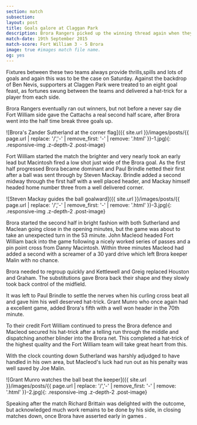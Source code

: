 ```yaml
---
section: match
subsection:
layout: post
title: Goals galore at Claggan Park
description: Brora Rangers picked up the winning thread again when they accounted for Fort William by 5 goals to 3 in an eventful match at Claggen Park on Saturday.
match-date: 19th September 2015
match-score: Fort William 3 - 5 Brora
image: true #images match file name.
og: yes
---
```

Fixtures between these two teams always provide thrills,spills and lots of goals and again this was to be the case on Saturday. Against the backdrop of Ben Nevis, supporters at Claggen Park were treated to an eight goal feast, as fortunes swung between the teams and delivered a hat-trick for a player from each side. 

Brora Rangers eventually ran out winners, but not before a never say die Fort William side gave the Cattachs a real second half scare, after Brora went into the half time break three goals up.

![Brora's Zander Sutherland at the corner flag]({{ site.url }}/images/posts/{{ page.url | replace: '/','-' | remove_first: '-' | remove: '.html' }}-1.jpg){: .responsive-img .z-depth-2 .post-image}

Fort William started the match the brighter and very nearly took an early lead but Macintosh fired a low shot just wide of the Brora goal. As the first half progressed Brora became dominant and Paul Brindle netted their first after a ball was sent through by Steven Mackay. Brindle added a second midway through the first half with a well placed header, and Mackay himself headed home number three from a well delivered corner. 

![Steven Mackay guides the ball goalward]({{ site.url }}/images/posts/{{ page.url | replace: '/','-' | remove_first: '-' | remove: '.html' }}-3.jpg){: .responsive-img .z-depth-2 .post-image}

Brora started the second half in bright fashion with both Sutherland and Maclean going close in the opening minutes, but the game was about to take an unexpected turn in the 53 minute. John Macleod headed Fort William back into the game following a nicely worked series of passes and a pin point cross from Danny Macintosh. Within three minutes Macleod had added a second with a screamer of a 30 yard drive which left Brora keeper Malin with no chance. 

Brora needed to regroup quickly and Kettlewell and Greig replaced Houston and Graham. The substitutions gave  Brora back their shape and they slowly took back control of the midfield. 

It was left to Paul Brindle to settle the nerves when his curling cross beat all and gave him his well deserved hat-trick. Grant Munro who once again had a excellent game, added Brora's fifth with a well won header in the 70th minute. 

To their credit Fort William continued to press the Brora defence and Macleod secured his hat-trick after a telling run through the middle and dispatching another blinder into the Brora net. This completed a hat-trick of the highest quality and the Fort William team will take great heart from this. 

With the clock counting down Sutherland was harshly adjudged to have handled in his own area, but Macleod's luck had run out as his penalty was well saved by Joe Malin. 

![Grant Munro watches the ball beat the keeper]({{ site.url }}/images/posts/{{ page.url | replace: '/','-' | remove_first: '-' | remove: '.html' }}-2.jpg){: .responsive-img .z-depth-2 .post-image}

Speaking after the match Richard Brittain was delighted with the outcome, but acknowledged much work remains to be done by his side, in closing matches down, once Brora have asserted early in games . 